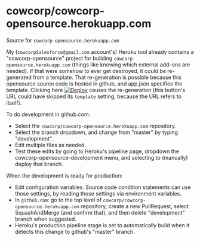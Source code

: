 # cowcorp/cowcorp-opensource.herokuapp.com
<p>Source for <nobr><code>cowcorp-opensource.herokuapp.com</code></nobr></p> 
<p>
My <nobr>(<code>cowcorpSalesforce@gmail.com</code> account's) Heroku</nobr> tool already contains a "cowcorp-opensource" project for building <nobr><code>cowcorp-opensource.herokuapp.com</code></nobr> (things like knowing which external add-ons are needed).
If that were somehow to ever get destroyed, it could be re-generated from a template.
That re-generation is possible because this opensource source code is hosted in github, and app.json specifies the template.
Clicking here <a href="https://heroku.com/deploy?template=https://github.com/cowcorp/cowcorp-opensource.herokuapp.com"><img src="https://www.herokucdn.com/deploy/button.svg" alt="Deploy"></a> causes the re-generation (this button's URL could have skipped its <nobr><code>template</code></nobr> setting, because the URL refers to itself).
</p>
<p>To do development in github.com:</p>
<ul><li>Select the <nobr><code>cowcorp/cowcorp-opensource.herokuapp.com</code></nobr> repository.</li>
<li>Select the branch dropdown, and change from "master" by typing "development".</li>
<li>Edit multiple files as needed.</li>
<li>Test these edits by going to Heroku's pipeline page, dropdown the cowcorp-opensource-development menu, and selecting to (manually) deploy that branch.</li></ul>
<p>When the development is ready for production:</p>
<ul><li>Edit configuration variables. Source code condition statements can use those settings, by reading those settings via environment variables.</li>
<li>In <nobr><code>github.com</code>:</nobr> go to the top level of <nobr><code>cowcorp/cowcorp-opensource.herokuapp.com</code></nobr> repository, create a new PullRequest, select SquashAndMerge (and confirm that), and then delete "development" branch when suggested.</li>
<li>Heroku's production pipeline stage is set to automatically build when it detects this change to github's "master" branch.</li></ul>
